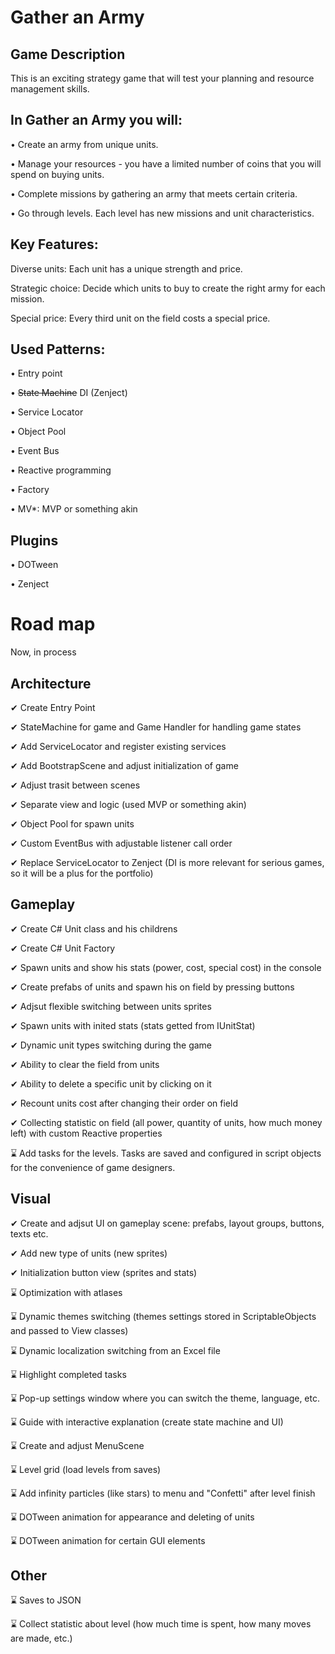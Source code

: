 # Gather an Army
## Game Description
This is an exciting strategy game that will test your planning and resource management skills.

## In Gather an Army you will:

• Create an army from unique units.

• Manage your resources - you have a limited number of coins that you will spend on buying units.

• Complete missions by gathering an army that meets certain criteria.

• Go through levels. Each level has new missions and unit characteristics.

## Key Features:

Diverse units: Each unit has a unique strength and price.

Strategic choice: Decide which units to buy to create the right army for each mission.

Special price: Every third unit on the field costs a special price.

## Used Patterns:
• Entry point

• ~~State Machine~~ DI (Zenject)

• Service Locator

• Object Pool

• Event Bus

• Reactive programming

• Factory

• MV*: MVP or something akin

## Plugins
• DOTween

• Zenject

# Road map
Now, in process

## Architecture 
✔ Create Entry Point

✔ StateMachine for game and Game Handler for handling game states

✔ Add ServiceLocator and register existing services

✔ Add BootstrapScene and adjust initialization of game

✔ Adjust trasit between scenes

✔ Separate view and logic (used MVP or something akin)

✔ Object Pool for spawn units

✔ Custom EventBus with adjustable listener call order

✔ Replace ServiceLocator to Zenject (DI is more relevant for serious games, so it will be a plus for the portfolio)

## Gameplay
✔ Create C# Unit class and his childrens

✔ Create C# Unit Factory

✔ Spawn units and show his stats (power, cost, special cost) in the console

✔ Create prefabs of units and spawn his on field by pressing buttons

✔ Adjsut flexible switching between units sprites

✔ Spawn units with inited stats (stats getted from IUnitStat)

✔ Dynamic unit types switching during the game

✔ Ability to clear the field from units

✔ Ability to delete a specific unit by clicking on it

✔ Recount units cost after changing their order on field

✔ Collecting statistic on field (all power, quantity of units, how much money left) with custom Reactive properties

⌛ Add tasks for the levels. Tasks are saved and configured in script objects for the convenience of game designers.

## Visual
✔ Create and adjsut UI on gameplay scene: prefabs, layout groups, buttons, texts etc.

✔ Add new type of units (new sprites)

✔ Initialization button view (sprites and stats)

⌛ Optimization with atlases

⌛ Dynamic themes switching (themes settings stored in ScriptableObjects and passed to View classes) 

⌛ Dynamic localization switching from an Excel file

⌛ Highlight completed tasks

⌛ Pop-up settings window where you can switch the theme, language, etc.

⌛ Guide with interactive explanation (create state machine and UI)

⌛ Create and adjust MenuScene

⌛ Level grid (load levels from saves)

⌛ Add infinity particles (like stars) to menu and "Confetti" after level finish

⌛ DOTween animation for appearance and deleting of units 

⌛ DOTween animation for certain GUI elements

## Other
⌛ Saves to JSON

⌛ Collect statistic about level (how much time is spent, how many moves are made, etc.)




